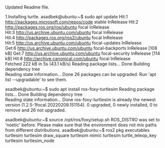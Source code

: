 Updated Readme file.

1.Installing turtle.
asadbek@ubuntu:~$ sudo apt update
Hit:1 http://packages.microsoft.com/repos/code stable InRelease
Hit:2 http://packages.ros.org/ros/ubuntu focal InRelease                        
Hit:3 http://us.archive.ubuntu.com/ubuntu focal InRelease                       
Hit:4 http://packages.ros.org/ros2/ubuntu focal InRelease                       
Hit:5 http://us.archive.ubuntu.com/ubuntu focal-updates InRelease               
Get:6 http://us.archive.ubuntu.com/ubuntu focal-backports InRelease [108 kB]
Get:7 http://us.archive.ubuntu.com/ubuntu focal-security InRelease [114 kB]
Hit:8 http://archive.canonical.com/ubuntu focal InRelease                
Fetched 222 kB in 5s (43.1 kB/s)
Reading package lists... Done
Building dependency tree       
Reading state information... Done
26 packages can be upgraded. Run 'apt list --upgradable' to see them.

asadbek@ubuntu:~$ sudo apt install ros-foxy-turtlesim
Reading package lists... Done
Building dependency tree       
Reading state information... Done
ros-foxy-turtlesim is already the newest version (1.2.5-1focal.20220209.151154).
0 upgraded, 0 newly installed, 0 to remove and 26 not upgraded.

asadbek@ubuntu:~$ source /opt/ros/foxy/setup.sh
ROS_DISTRO was set to 'noetic' before. Please make sure that the environment does not mix paths from different distributions.
asadbek@ubuntu:~$ ros2 pkg executables turtlesim
turtlesim draw_square
turtlesim mimic
turtlesim turtle_teleop_key
turtlesim turtlesim_node
